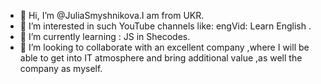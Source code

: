 - 👋 Hi, I’m @JuliaSmyshnikova.I am from UKR.
- 👀 I’m interested in such YouTube channels like: engVid: Learn English .
- 🌱 I’m currently learning : JS in Shecodes.
- 💞️ I’m looking to collaborate with an excellent company ,where I will be able to get into IT atmosphere and bring additional value ,as well the company as myself.



<!---
JuliaSmyshnikova/JuliaSmyshnikova is a ✨ special ✨ repository because its `README.md` (this file) appears on your GitHub profile.
You can click the Preview link to take a look at your changes.
--->
